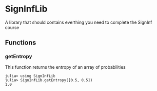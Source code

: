 # SignInfLib
 
A library that should contains everthing you need to complete the SignInf course

## Functions

### getEntropy

This function returns the entropy of an array of probabilities

```
julia> using SignInfLib
julia> SignInfLib.getEntropy([0.5, 0.5])
1.0
```